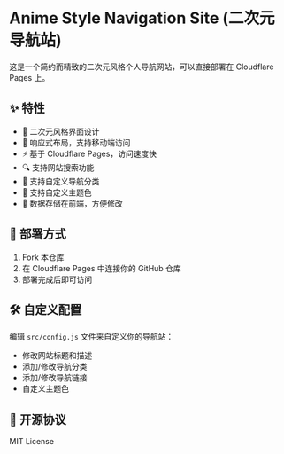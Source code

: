 # Anime Style Navigation Site (二次元导航站)

这是一个简约而精致的二次元风格个人导航网站，可以直接部署在 Cloudflare Pages 上。

## ✨ 特性

- 🎨 二次元风格界面设计
- 📱 响应式布局，支持移动端访问
- ⚡ 基于 Cloudflare Pages，访问速度快
- 🔍 支持网站搜索功能
- 🎯 支持自定义导航分类
- 🌈 支持自定义主题色
- 💾 数据存储在前端，方便修改

## 🚀 部署方式

1. Fork 本仓库
2. 在 Cloudflare Pages 中连接你的 GitHub 仓库
3. 部署完成后即可访问

## 🛠️ 自定义配置

编辑 `src/config.js` 文件来自定义你的导航站：

- 修改网站标题和描述
- 添加/修改导航分类
- 添加/修改导航链接
- 自定义主题色

## 📝 开源协议

MIT License 